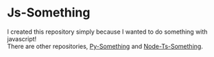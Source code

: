 # Js-Something
I created this repository simply because I wanted to do something with javascript!<br>
There are other repositories, [Py-Something](https://github.com/bella2391/Py-Something.git) and [Node-Ts-Something](https://github.com/bella2391/Node-Ts-Something.git).


